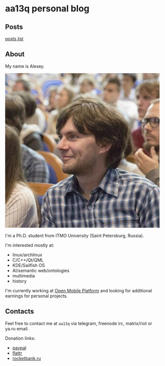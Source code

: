 # aa13q personal blog

## Posts

[posts list](posts/meta.md)

## About

My name is Alexey.

![photo](assets/img/aa13q.jpeg)

I'm a Ph.D. student from ITMO University (Saint Petersburg, Russia).

I'm interested mostly at:

+ linux/archlinux
+ C/C++/Qt/QML
+ KDE/Sailfish OS
+ AI/semantic web/ontologies
+ multimedia
+ history

I'm currently working at [Open Mobile Platform](http://omprussia.ru/) and looking for additional earnings for personal projects.

## Contacts

Feel free to contact me at `aa13q` via telegram, freenode irc, matrix/riot or ya.ru email.

Donation links:

+ [paypal](https://paypal.me/aa13q)
+ [flattr](https://flattr.com/profile/aa13q)
+ [rocketbank.ru](https://rocketbank.ru/aa13q-alexey-andreyev)
